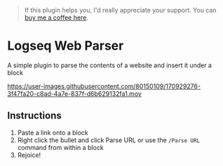 > If this plugin helps you, I'd really appreciate your support. You can [buy me a coffee here](https://www.buymeacoffee.com/sawhney17).
# Logseq Web Parser
A simple plugin to parse the contents of a website and insert it under a block

https://user-images.githubusercontent.com/80150109/170929276-3f47fa20-c8ad-4a7e-837f-d6b629132fa1.mov

## Instructions
1. Paste a link onto a block
2. Right click the bullet and click Parse URL or use the `/Parse URL` command from within a block
3. Rejoice!
